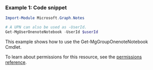 ### Example 1: Code snippet

```powershellImport-Module Microsoft.Graph.Notes

# A UPN can also be used as -UserId.
Get-MgUserOnenoteNotebook -UserId $userId
```
This example shows how to use the Get-MgGroupOnenoteNotebook Cmdlet.
To learn about permissions for this resource, see the [permissions reference](/graph/permissions-reference).


